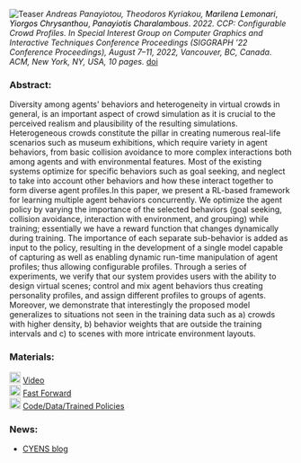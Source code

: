 ![Teaser](https://user-images.githubusercontent.com/94784611/170231686-6433104d-4ce2-43d5-9bb7-5461ad25f6a8.jpg)
_Andreas Panayiotou, Theodoros Kyriakou,_
<a href="https://marilenalemonari.github.io/" style="color: black; text-decoration: none;text-decoration-style: none;">_Marilena Lemonari_</a>,
<a href="http://www.cs.ucy.ac.cy/~yiorgos/" style="color: black; text-decoration: none;text-decoration-style: none;">_Yiorgos Chrysanthou_</a>,
<a href="https://totis77.github.io/" style="color: black; text-decoration: none;text-decoration-style: none;">_Panayiotis Charalambous_</a>.
_2022. CCP: Configurable Crowd Profiles. In Special Interest Group on Computer Graphics and Interactive Techniques Conference Proceedings (SIGGRAPH ’22 Conference  Proceedings), August 7–11, 2022, Vancouver, BC, Canada. ACM, New York, NY, USA, 10 pages._ [doi](https://doi.org/10.1145/3528233.3530712)

### Abstract:
Diversity among agents' behaviors and heterogeneity in virtual crowds in general, is an important aspect of crowd simulation as it is crucial to the perceived realism and plausibility of the resulting simulations.  Heterogeneous crowds constitute the pillar in creating numerous real-life scenarios such as museum exhibitions, which require variety in agent behaviors, from basic collision avoidance to more complex interactions both among agents and with environmental features. Most of the existing systems optimize for specific behaviors such as goal seeking, and neglect to take into account other behaviors and how these interact together to form diverse agent profiles.In this paper, we present a RL-based framework for learning multiple agent behaviors concurrently. We optimize the agent policy by varying the importance of the selected behaviors (goal seeking, collision avoidance, interaction with environment, and grouping) while training; essentially we have a reward function that changes dynamically during training. The importance of each separate sub-behavior is added as input to the policy, resulting in the development of a single model capable of capturing as well as enabling dynamic run-time manipulation of agent profiles; thus allowing configurable profiles. Through a series of experiments, we verify that our system provides users with the ability to design virtual scenes; control and mix agent behaviors thus creating personality profiles, and assign different profiles to groups of agents. Moreover, we demonstrate that interestingly the proposed model generalizes to situations not seen in the training data such as a) crowds with higher density, b) behavior weights that are outside the training intervals and c) to scenes with more intricate environment layouts.

<!---
<img src="https://user-images.githubusercontent.com/94784611/170267247-57bd33e3-7a24-433a-96be-ccdc246857ab.png" width="100" height="100" />
<img src="https://user-images.githubusercontent.com/94784611/170267225-8aeb314d-1739-4e25-8f90-2be8f0b6931b.png" width="100" height="100" />
<img src="https://user-images.githubusercontent.com/94784611/170267262-6eb88fec-2b60-486a-9eb8-b28570e3829b.jpg" width="100" height="100" />
--->

### Materials:
<img src="https://user-images.githubusercontent.com/94784611/170232148-224a3d29-5b06-4116-a323-8d5aecf2326f.png" width="20" height="20" /> [Video](https://www.youtube.com/watch?v=k5SAOnisBas)  
<img src="https://user-images.githubusercontent.com/94784611/170232148-224a3d29-5b06-4116-a323-8d5aecf2326f.png" width="20" height="20" /> [Fast Forward](https://www.youtube.com/watch?v=VkHZQYRP0w4&ab_channel=AndreasPanayiotou)\
<img src="https://user-images.githubusercontent.com/94784611/170233045-f2d31fd8-15d7-402c-a522-121523110928.png" width="20" height="20" /> [Code/Data/Trained Policies](https://github.com/veupnea/CCP)

### News:
- [CYENS blog](https://www.cyens.org.cy/en-gb/media/blog/may-2022/new-learning-based-method-to-model-crowd-behaviour/?page=7)
